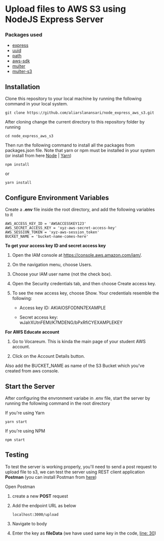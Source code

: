 # Upload files to AWS S3 using NodeJS Express Server

### Packages used

- [express](https://www.npmjs.com/package/express)
- [uuid](https://www.npmjs.com/package/uuid)
- [path](https://www.npmjs.com/package/path)
- [aws-sdk](https://www.npmjs.com/package/aws-sdk)
- [multer](https://www.npmjs.com/package/multer)
- [multer-s3](https://www.npmjs.com/package/multer-s3)

## Installation

Clone this repository to your local machine by running the following command in your local system.

```
git clone https://github.com/aliarslanansari/node_express_aws_s3.git
```

After cloning change the current directory to this repository folder by running

```
cd node_express_aws_s3
```

Then run the following command to install all the packages from packages.json file.
Note that yarn or npm must be installed in your system (or install from here [Node](https://nodejs.org/en/download/) | [Yarn](https://classic.yarnpkg.com/en/docs/install/))

```
npm install
```

or

```
yarn install
```

## Configure Environment Variables

Create a **.env** file inside the root directory, and add the following variables to it

```
AWS_ACCESS_KEY_ID = 'AWSACCESSKEY123'
AWS_SECRET_ACCESS_KEY = 'xyz-aws-secret-access-key'
AWS_SESSION_TOKEN = 'xyz-aws-session_token'
BUCKET_NAME = 'bucket-name-comes-here'
```

**To get your access key ID and secret access key**

1. Open the IAM console at https://console.aws.amazon.com/iam/.

2. On the navigation menu, choose Users.

3. Choose your IAM user name (not the check box).

4. Open the Security credentials tab, and then choose Create access key.

5. To see the new access key, choose Show. Your credentials resemble the following:

   - Access key ID: AKIAIOSFODNN7EXAMPLE

   - Secret access key: wJalrXUtnFEMI/K7MDENG/bPxRfiCYEXAMPLEKEY

**For AWS Educate account**

1. Go to Vocareum. This is kinda the main page of your student AWS account.

2. Click on the Account Details button.

Also add the BUCKET_NAME as name of the S3 Bucket which you've created from aws console.

## Start the Server

After configuring the envronment variabe in .env file, start the server by running the following command in the root directory

If you're using Yarn

```
yarn start
```

If you're using NPM

```
npm start
```

## Testing

To test the server is working properly, you'll need to send a post request to upload file to s3, we can test the server using REST client application **Postman** (you can install Postman from [here](https://www.postman.com/downloads/))

Open Postman

1. create a new **POST** request
2. Add the endpoint URL as below

   ```
   localhost:3000/upload
   ```

3. Navigate to body
4. Enter the key as **fileData** (we have used same key in the code, [line: 30](https://github.com/aliarslanansari/node_express_aws_s3/blob/f0baebe581f72c3523cd1249d85a60f6666b0934/index.js#L30))
